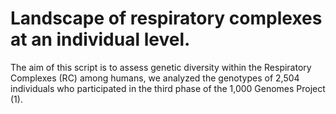 # Landscape of respiratory complexes at an individual level.

The aim of this script is to assess genetic diversity within the Respiratory Complexes (RC) among humans, we analyzed the genotypes of 2,504 individuals who participated in the third phase of the 1,000 Genomes Project (1). 

